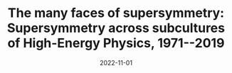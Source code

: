 ---
title: "The many faces of supersymmetry: Supersymmetry across subcultures of High-Energy Physics, 1971--2019"
collection: talks
paperurl: 'https://hssonline.org/page/hss22'
link: https://hssonline.org/page/hss22
type: talks,contributedtalks
date: 2022-11-01
venue: '2022 History of Science Society Annual Meeting: group session on Historical Epistemology of Particle Physics and Quantum Gravity, Chicago, IL, United States'
authors: <b>Gautheron L.</b>
citation: ' Lucas Gautheron, &quot;The many faces of supersymmetry: Supersymmetry across subcultures of High-Energy Physics, 1971--2019.&quot; 2022 History of Science Society Annual Meeting: group session on Historical Epistemology of Particle Physics and Quantum Gravity, Chicago, IL, United States, 2022.'
---